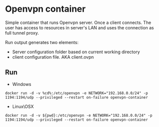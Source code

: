 # Openvpn container

Simple container that runs Openvpn server.
Once a client connects. The user has access to resources in server's LAN and uses the connection as full tunnel proxy.

Run output generates two elements:
* Server configuration folder based on current working directory
* client configuration file. AKA client.ovpn

## Run
* Windows

`docker run -d -v %cd%:/etc/openvpn -e NETWORK="192.168.0.0/24" -p 1194:1194/udp --privileged --restart on-failure openvpn-container`
* Linux\OSX

`docker run -d -v ${pwd}:/etc/openvpn -e NETWORK="192.168.0.0/24" -p 1194:1194/udp --privileged --restart on-failure openvpn-container`